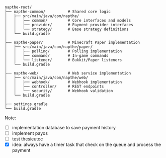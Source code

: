 ```
napthe-root/
├── napthe-common/          # Shared core logic
│   ├── src/main/java/com/napthe/
│   │   ├── common/         # Core interfaces and models
│   │   ├── provider/       # Payment provider interfaces
│   │   └── strategy/       # Base strategy definitions
│   └── build.gradle
│
├── napthe-paper/           # Minecraft Paper implementation
│   ├── src/main/java/com/napthe/paper/
│   │   ├── polling/        # Polling implementation
│   │   ├── command/        # In-game commands
│   │   └── listener/       # Bukkit/Paper listeners
│   └── build.gradle
│
├── napthe-web/             # Web service implementation
│   ├── src/main/java/com/napthe/web/
│   │   ├── webhook/        # Webhook implementation
│   │   ├── controller/     # REST endpoints
│   │   └── security/       # Webhook validation
│   └── build.gradle
│
├── settings.gradle
└── build.gradle
```

Note:

- [ ] implementation database to save payment history
- [ ] implement payos
- [ ] test thesieutoc
- [x] idea: always have a timer task that check on the queue and process the payment